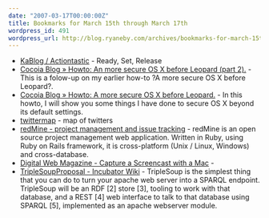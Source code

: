 ```yaml
---
date: "2007-03-17T00:00:00Z"
title: Bookmarks for March 15th through March 17th
wordpress_id: 491
wordpress_url: http://blog.ryaneby.com/archives/bookmarks-for-march-15th-through-march-17th/
---
```

<ul>
<li><a href="http://www.kaboomerang.com/blog/category/actiontastic/">KaBlog / Actiontastic</a> - Ready, Set, Release</li>
<li><a href="http://blog.cocoia.com/?p=17">Cocoia Blog » Howto: An more secure OS X before Leopard (part 2).</a> - This is a folow-up on my earlier how-to ?A more secure OS X before Leopard?.</li>
<li><a href="http://blog.cocoia.com/?p=13">Cocoia Blog » Howto: A more secure OS X before Leopard.</a> - In this howto, I will show you some things I have done to secure OS X beyond its default settings.</li>
<li><a href="http://twittermap.com/maps">twittermap</a> - map of twitters</li>
<li><a href="http://redmine.rubyforge.org/">redMine - project management and issue tracking</a> - redMine is an open source project management web application. Written in Ruby, using Ruby on Rails framework, it is cross-platform (Unix / Linux, Windows) and cross-database.</li>
<li><a href="http://www.digital-web.com/articles/mac_screencast_capturing/">Digital Web Magazine - Capture a Screencast with a Mac</a> - </li>
<li><a href="http://wiki.apache.org/incubator/TripleSoupProposal">TripleSoupProposal - Incubator Wiki</a> - TripleSoup is the simplest thing that you can do to turn your apache web server into a SPARQL endpoint. TripleSoup will be an RDF [2] store [3], tooling to work with that database, and a REST [4] web interface to talk to that database using SPARQL [5], implemented as an apache webserver module.</li>
</ul>

